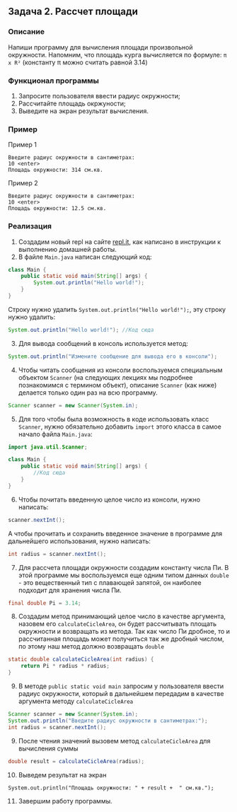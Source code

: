 ## Задача 2. Рассчет площади

### Описание
Напиши программу для вычисления площади произвольной окружности. Напомним, что площадь курга вычисляется по
формуле: `π x R²` (константу π можно считать равной 3.14)

### Функционал программы
1. Запросите пользователя ввести радиус окружности;
2. Рассчитайте площадь окржуности;
3. Выведите на экран результат вычисления.

### Пример
Пример 1
```
Введите радиус окружности в сантиметрах:
10 <enter>
Площадь окружности: 314 см.кв.
```


Пример 2
```
Введите радиус окружности в сантиметрах:
10 <enter>
Площадь окружности: 12.5 см.кв.
```

### Реализация
1. Создадим новый repl на сайте [repl.it](https://repl.it/repls), как написано в инструкции к выполнению домашней работы.
2. В файле `Main.java` написан следующий код:

```java
class Main {
    public static void main(String[] args) {
        System.out.println("Hello world!");
    }
}
``` 

Строку нужно удалить `System.out.println("Hello world!");`, эту строку нужно удалить:

```java
System.out.println("Hello world!"); //Код сюда
```

3. Для вывода сообщений в консоль используется метод:

```java
System.out.println("Измените сообщение для вывода его в консоли");
```

4. Чтобы читать сообщения из консоли воспользуемся специальным объектом `Scanner` (на следующих лекциях
мы подробнее познакомимся с термином объект), описание `Scanner` (как ниже) делается только один раз на всю программу.

```java
Scanner scanner = new Scanner(System.in);
```

5. Для того чтобы была возможность в коде использовать класс `Scanner`, нужно обязательно добавить `import` этого класса 
в самое начало файла `Main.java`:

```java
import java.util.Scanner;

class Main {
    public static void main(String[] args) {
        //Код сюда
    }
}
 ```

6. Чтобы почитать введенную целое число из консоли, нужно написать:

```java
scanner.nextInt();
```

А чтобы прочитать и сохранить введенное значение в программе для дальнейшего использования, нужно написать:

```java
int radius = scanner.nextInt();
```

7. Для рассчета площади окружности создадим константу числа Пи. В этой программе мы воспользуемся еще одним
типом данных `double` - это вещественный тип с плавающей запятой, он наиболее подходит для хранения числа Пи.
```java
final double Pi = 3.14; 
```

8. Создадим метод принимающий целое число в качестве аргумента, назовем его `calculateCicleArea`,
он будет рассчитывать площать окружности и возвращать из метода.  Так как число Пи дробное, то и рассчитанная
площадь может получиться так же дробный числом, по этому наш метод должно возвращать `double`
```java
static double calculateCicleArea(int radius) {
    return Pi * radius * radius;
}
```
9. В методе `public static void main` запросим у пользователя ввести радиус окружности, который в дальнейшем передадим
в качестве аргумента методу `calculateCicleArea`
```java
Scanner scanner = new Scanner(System.in);
System.out.println("Введите радиус окружности в сантиметрах:");
int radius = scanner.nextInt();
``` 
9. После чтения значений вызовем метод `calculateCicleArea` для вычисления суммы
```java
double result = calculateCicleArea(radius);
```
10. Выведем результат на экран
```
System.out.println("Площадь окружности: " + result +  " см.кв.");
```
11. Завершим работу программы.
